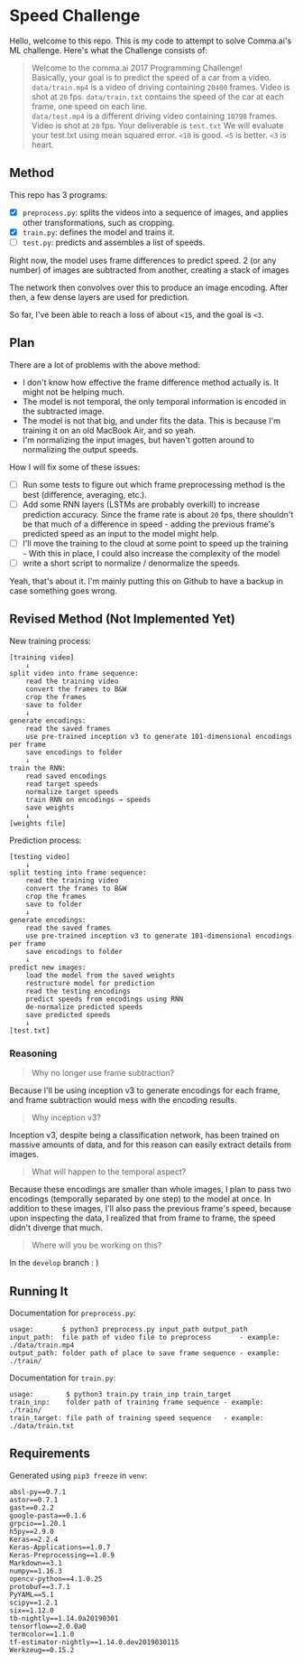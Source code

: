 # Speed Challenge
Hello, welcome to this repo.
This is my code to attempt to solve Comma.ai's ML challenge.
Here's what the Challenge consists of:

>Welcome to the comma.ai 2017 Programming Challenge!  
Basically, your goal is to predict the speed of a car from a video.  
`data/train.mp4` is a video of driving containing `20400` frames. Video is shot at `20` fps.
`data/train.txt` contains the speed of the car at each frame, one speed on each line.  
`data/test.mp4` is a different driving video containing `10798` frames. Video is shot at `20` fps.
Your deliverable is `test.txt`
We will evaluate your test.txt using mean squared error. `<10` is good. `<5` is better. `<3` is heart.

## Method
This repo has 3 programs:

- [x] `preprocess.py`: splits the videos into a sequence of images, and applies other transformations, such as cropping.
- [x] `train.py`: defines the model and trains it.
- [ ] `test.py`: predicts and assembles a list of speeds.

Right now, the model uses frame differences to predict speed.
2 (or any number) of images are subtracted from another, creating a stack of images

The network then convolves over this to produce an image encoding.
After then, a few dense layers are used for prediction.

So far, I've been able to reach a loss of about `<15`, and the goal is `<3`.

## Plan
There are a lot of problems with the above method:

- I don't know how effective the frame difference method actually is.
  It might not be helping much.
- The model is not temporal, the only temporal information is encoded in the subtracted image.
- The model is not that big, and under fits the data.
  This is because I'm training it on an old MacBook Air, and so yeah.
- I'm normalizing the input images, but haven't gotten around to normalizing the output speeds.

How I will fix some of these issues:

- [ ] Run some tests to figure out which frame preprocessing method is the best (difference, averaging, etc.).
- [ ] Add some RNN layers (LSTMs are probably overkill) to increase prediction accuracy.
      Since the frame rate is about `20` fps, there shouldn't be that much of a difference in speed -
      adding the previous frame's predicted speed as an input to the model might help.
- [ ] I'll move the training to the cloud at some point to speed up the training -
      With this in place, I could also increase the complexity of the model
- [ ] write a short script to normalize / denormalize the speeds.

Yeah, that's about it. I'm mainly putting this on Github to have a backup in case something goes wrong.

## Revised Method (Not Implemented Yet)
New training process:

```
[training video]
    ↓
split video into frame sequence:
    read the training video
    convert the frames to B&W
    crop the frames
    save to folder
    ↓
generate encodings:
    read the saved frames
    use pre-trained inception v3 to generate 101-dimensional encodings per frame
    save encodings to folder
    ↓
train the RNN:
    read saved encodings
    read target speeds
    normalize target speeds
    train RNN on encodings → speeds
    save weights
    ↓
[weights file]
```

Prediction process:

```
[testing video]
    ↓
split testing into frame sequence:
    read the training video
    convert the frames to B&W
    crop the frames
    save to folder
    ↓
generate encodings:
    read the saved frames
    use pre-trained inception v3 to generate 101-dimensional encodings per frame
    save encodings to folder
    ↓
predict new images:
    load the model from the saved weights
    restructure model for prediction
    read the testing encodings
    predict speeds from encodings using RNN
    de-normalize predicted speeds
    save predicted speeds
    ↓
[test.txt]
```

### Reasoning
> Why no longer use frame subtraction?

Because I'll be using inception v3 to generate encodings for each frame, and frame subtraction would mess with the encoding results.

> Why inception v3?

Inception v3, despite being a classification network, has been trained on massive amounts of data, and for this reason can easily extract details from images.

> What will happen to the temporal aspect?

Because these encodings are smaller than whole images, I plan to pass two encodings (temporally separated by one step) to the model at once.
In addition to these images, I'll also pass the previous frame's speed, because upon inspecting the data, I realized that from frame to frame, the speed didn't diverge that much.

> Where will you be working on this?

In the `develop` branch : )

## Running It
Documentation for `preprocess.py`:

```
usage:       $ python3 preprocess.py input_path output_path
input_path:  file path of video file to preprocess       - example: ./data/train.mp4
output_path: folder path of place to save frame sequence - example: ./train/
```

Documentation for `train.py`:

```
usage:        $ python3 train.py train_inp train_target
train_inp:    folder path of training frame sequence - example: ./train/
train_target: file path of training speed sequence   - example: ./data/train.txt
```

## Requirements
Generated using `pip3 freeze` in `venv`:
```
absl-py==0.7.1
astor==0.7.1
gast==0.2.2
google-pasta==0.1.6
grpcio==1.20.1
h5py==2.9.0
Keras==2.2.4
Keras-Applications==1.0.7
Keras-Preprocessing==1.0.9
Markdown==3.1
numpy==1.16.3
opencv-python==4.1.0.25
protobuf==3.7.1
PyYAML==5.1
scipy==1.2.1
six==1.12.0
tb-nightly==1.14.0a20190301
tensorflow==2.0.0a0
termcolor==1.1.0
tf-estimator-nightly==1.14.0.dev2019030115
Werkzeug==0.15.2
```
